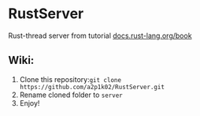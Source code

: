 # RustServer
Rust-thread server from tutorial [docs.rust-lang.org/book](https://doc.rust-lang.ru/book/ch20-00-final-project-a-web-server.html)

## Wiki:<br>
1. Clone this repository:``` git clone https://github.com/a2p1k02/RustServer.git ```
2. Rename cloned folder to ```server```<br>
3. Enjoy!<br>
